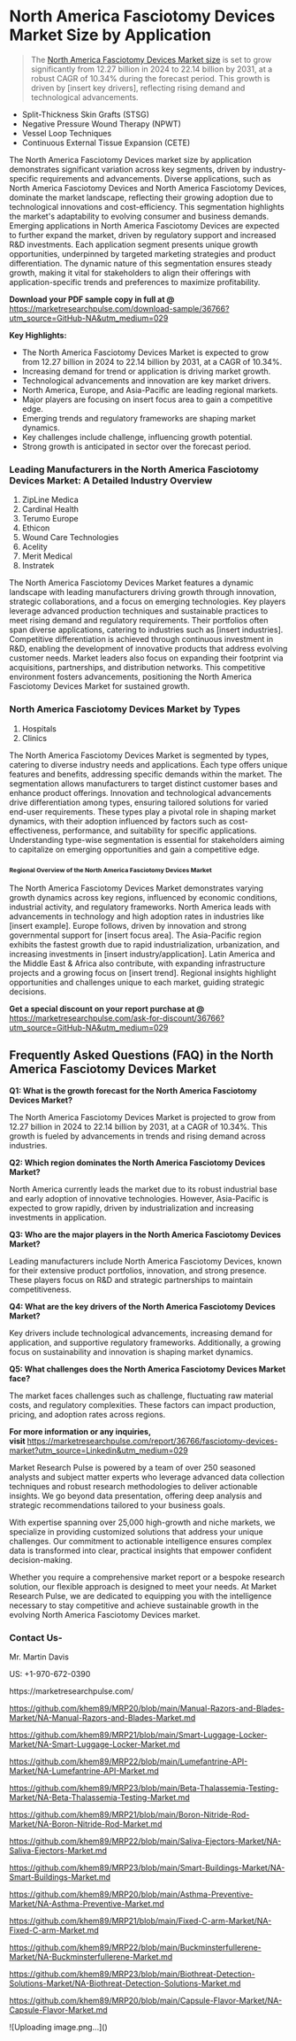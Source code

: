 <h1>North America Fasciotomy Devices Market&nbsp;Size by Application</h1><blockquote><p>The <a href="https://marketresearchpulse.com/download-sample/36766?utm_source=GitHub-NA&amp;utm_medium=029">North America Fasciotomy Devices Market size</a> is set to grow significantly from 12.27 billion in 2024 to 22.14 billion by 2031, at a robust CAGR of 10.34% during the forecast period. This growth is driven by [insert key drivers], reflecting rising demand and technological advancements.</p></blockquote><ul><li>Split-Thickness Skin Grafts (STSG)<li> Negative Pressure Wound Therapy (NPWT)<li> Vessel Loop Techniques<li> Continuous External Tissue Expansion (CETE)</li></ul><p>The North America Fasciotomy Devices market size by application demonstrates significant variation across key segments, driven by industry-specific requirements and advancements. Diverse applications, such as North America Fasciotomy Devices and North America Fasciotomy Devices, dominate the market landscape, reflecting their growing adoption due to technological innovations and cost-efficiency. This segmentation highlights the market's adaptability to evolving consumer and business demands. Emerging applications in North America Fasciotomy Devices are expected to further expand the market, driven by regulatory support and increased R&D investments. Each application segment presents unique growth opportunities, underpinned by targeted marketing strategies and product differentiation. The dynamic nature of this segmentation ensures steady growth, making it vital for stakeholders to align their offerings with application-specific trends and preferences to maximize profitability.</p><p><strong>Download your PDF sample copy in full at @ </strong><a href="https://marketresearchpulse.com/download-sample/36766?utm_source=GitHub-NA&amp;utm_medium=029">https://marketresearchpulse.com/download-sample/36766?utm_source=GitHub-NA&amp;utm_medium=029</a></p><p><strong>Key Highlights: </strong></p><ul><li>The North America Fasciotomy Devices Market is expected to grow from 12.27 billion in 2024 to 22.14 billion by 2031, at a CAGR of 10.34%.</li><li>Increasing demand for trend or application is driving market growth.</li><li>Technological advancements and innovation are key market drivers.</li><li>North America, Europe, and Asia-Pacific are leading regional markets.</li><li>Major players are focusing on insert focus area to gain a competitive edge.</li><li>Emerging trends and regulatory frameworks are shaping market dynamics.</li><li>Key challenges include challenge, influencing growth potential.</li><li>Strong growth is anticipated in sector over the forecast period.</li></ul><h3>Leading Manufacturers in the North America Fasciotomy Devices Market: A Detailed Industry Overview</h3><ol><li>ZipLine Medica</li><li>Cardinal Health</li><li>Terumo Europe</li><li>Ethicon</li><li>Wound Care Technologies</li><li>Acelity</li><li>Merit Medical</li><li>Instratek</li></ol><div class="flex max-w-full flex-col flex-grow"><div class="min-h-8 text-message flex w-full flex-col items-end gap-2 whitespace-normal break-words [.text-message+&amp;]:mt-5" dir="auto" data-message-author-role="assistant" data-message-id="fd8432e4-4910-450d-b182-61b7bfb0a01f" data-message-model-slug="gpt-4o"><div class="flex w-full flex-col gap-1 empty:hidden first:pt-[3px]"><div class="markdown prose w-full break-words dark:prose-invert light"><p>The North America Fasciotomy Devices Market features a dynamic landscape with leading manufacturers driving growth through innovation, strategic collaborations, and a focus on emerging technologies. Key players leverage advanced production techniques and sustainable practices to meet rising demand and regulatory requirements. Their portfolios often span diverse applications, catering to industries such as [insert industries]. Competitive differentiation is achieved through continuous investment in R&amp;D, enabling the development of innovative products that address evolving customer needs. Market leaders also focus on expanding their footprint via acquisitions, partnerships, and distribution networks. This competitive environment fosters advancements, positioning the North America Fasciotomy Devices Market for sustained growth.</p></div></div></div></div><h3>North America Fasciotomy Devices Market by Types</h3><ol><li>Hospitals<li> Clinics</li></ol><div class="flex max-w-full flex-col flex-grow"><div class="min-h-8 text-message flex w-full flex-col items-end gap-2 whitespace-normal break-words [.text-message+&amp;]:mt-5" dir="auto" data-message-author-role="assistant" data-message-id="084470be-0bb7-4664-bddf-5156b4f41249" data-message-model-slug="gpt-4o-mini"><div class="flex w-full flex-col gap-1 empty:hidden first:pt-[3px]"><div class="markdown prose w-full break-words dark:prose-invert light"><p>The North America Fasciotomy Devices Market is segmented by types, catering to diverse industry needs and applications. Each type offers unique features and benefits, addressing specific demands within the market. The segmentation allows manufacturers to target distinct customer bases and enhance product offerings. Innovation and technological advancements drive differentiation among types, ensuring tailored solutions for varied end-user requirements. These types play a pivotal role in shaping market dynamics, with their adoption influenced by factors such as cost-effectiveness, performance, and suitability for specific applications. Understanding type-wise segmentation is essential for stakeholders aiming to capitalize on emerging opportunities and gain a competitive edge.</p></div></div></div></div><h3><span style="font-size: 11px;">Regional Overview of the North America Fasciotomy Devices Market</span></h3><div class="flex max-w-full flex-col flex-grow"><div class="min-h-8 text-message flex w-full flex-col items-end gap-2 whitespace-normal break-words [.text-message+&amp;]:mt-5" dir="auto" data-message-author-role="assistant" data-message-id="e9038762-ce64-4e30-91c9-9bd413514231" data-message-model-slug="gpt-4o-mini"><div class="flex w-full flex-col gap-1 empty:hidden first:pt-[3px]"><div class="markdown prose w-full break-words dark:prose-invert light"><p>The North America Fasciotomy Devices Market demonstrates varying growth dynamics across key regions, influenced by economic conditions, industrial activity, and regulatory frameworks. North America leads with advancements in technology and high adoption rates in industries like [insert example]. Europe follows, driven by innovation and strong governmental support for [insert focus area]. The Asia-Pacific region exhibits the fastest growth due to rapid industrialization, urbanization, and increasing investments in [insert industry/application]. Latin America and the Middle East &amp; Africa also contribute, with expanding infrastructure projects and a growing focus on [insert trend]. Regional insights highlight opportunities and challenges unique to each market, guiding strategic decisions.</p></div></div></div></div><p><strong>Get a special discount on your report purchase at @ </strong><a href="https://marketresearchpulse.com/ask-for-discount/36766?utm_source=GitHub-NA&amp;utm_medium=029">https://marketresearchpulse.com/ask-for-discount/36766?utm_source=GitHub-NA&amp;utm_medium=029</a></p><h2>Frequently Asked Questions (FAQ) in the North America Fasciotomy Devices Market</h2><p><strong>Q1: What is the growth forecast for the North America Fasciotomy Devices Market?</strong></p><p>The North America Fasciotomy Devices Market is projected to grow from 12.27 billion in 2024 to 22.14 billion by 2031, at a CAGR of 10.34%. This growth is fueled by advancements in trends and rising demand across industries.</p><p><strong>Q2: Which region dominates the North America Fasciotomy Devices Market?</strong></p><p>North America currently leads the market due to its robust industrial base and early adoption of innovative technologies. However, Asia-Pacific is expected to grow rapidly, driven by industrialization and increasing investments in application.</p><p><strong>Q3: Who are the major players in the North America Fasciotomy Devices Market?</strong></p><p>Leading manufacturers include North America Fasciotomy Devices, known for their extensive product portfolios, innovation, and strong presence. These players focus on R&amp;D and strategic partnerships to maintain competitiveness.</p><p><strong>Q4: What are the key drivers of the North America Fasciotomy Devices Market?</strong></p><p>Key drivers include technological advancements, increasing demand for application, and supportive regulatory frameworks. Additionally, a growing focus on sustainability and innovation is shaping market dynamics.</p><p><strong>Q5: What challenges does the North America Fasciotomy Devices Market face?</strong></p><p>The market faces challenges such as challenge, fluctuating raw material costs, and regulatory complexities. These factors can impact production, pricing, and adoption rates across regions.</p><p><strong>For more information or any inquiries, visit&nbsp;</strong><a href="https://marketresearchpulse.com/report/36766/fasciotomy-devices-market?utm_source=Linkedin&utm_medium=029">https://marketresearchpulse.com/report/36766/fasciotomy-devices-market?utm_source=Linkedin&utm_medium=029</a></p><p>Market Research Pulse is powered by a team of over 250 seasoned analysts and subject matter experts who leverage advanced data collection techniques and robust research methodologies to deliver actionable insights. We go beyond data presentation, offering deep analysis and strategic recommendations tailored to your business goals.</p><p>With expertise spanning over 25,000 high-growth and niche markets, we specialize in providing customized solutions that address your unique challenges. Our commitment to actionable intelligence ensures complex data is transformed into clear, practical insights that empower confident decision-making.</p><p>Whether you require a comprehensive market report or a bespoke research solution, our flexible approach is designed to meet your needs. At Market Research Pulse, we are dedicated to equipping you with the intelligence necessary to stay competitive and achieve sustainable growth in the evolving North America Fasciotomy Devices market.</p><h3><strong>Contact Us-</strong></h3><p>Mr. Martin Davis</p><p>US: +1-970-672-0390</p><p>https://marketresearchpulse.com/</p><p><a href="https://github.com/khem89/MRP20/blob/main/Manual-Razors-and-Blades-Market/NA-Manual-Razors-and-Blades-Market.md">https://github.com/khem89/MRP20/blob/main/Manual-Razors-and-Blades-Market/NA-Manual-Razors-and-Blades-Market.md</a></p><p><a href="https://github.com/khem89/MRP21/blob/main/Smart-Luggage-Locker-Market/NA-Smart-Luggage-Locker-Market.md">https://github.com/khem89/MRP21/blob/main/Smart-Luggage-Locker-Market/NA-Smart-Luggage-Locker-Market.md</a></p><p><a href="https://github.com/khem89/MRP22/blob/main/Lumefantrine-API-Market/NA-Lumefantrine-API-Market.md">https://github.com/khem89/MRP22/blob/main/Lumefantrine-API-Market/NA-Lumefantrine-API-Market.md</a></p><p><a href="https://github.com/khem89/MRP23/blob/main/Beta-Thalassemia-Testing-Market/NA-Beta-Thalassemia-Testing-Market.md">https://github.com/khem89/MRP23/blob/main/Beta-Thalassemia-Testing-Market/NA-Beta-Thalassemia-Testing-Market.md</a></p><p><a href="https://github.com/khem89/MRP21/blob/main/Boron-Nitride-Rod-Market/NA-Boron-Nitride-Rod-Market.md">https://github.com/khem89/MRP21/blob/main/Boron-Nitride-Rod-Market/NA-Boron-Nitride-Rod-Market.md</a></p><p><a href="https://github.com/khem89/MRP22/blob/main/Saliva-Ejectors-Market/NA-Saliva-Ejectors-Market.md">https://github.com/khem89/MRP22/blob/main/Saliva-Ejectors-Market/NA-Saliva-Ejectors-Market.md</a></p><p><a href="https://github.com/khem89/MRP23/blob/main/Smart-Buildings-Market/NA-Smart-Buildings-Market.md">https://github.com/khem89/MRP23/blob/main/Smart-Buildings-Market/NA-Smart-Buildings-Market.md</a></p><p><a href="https://github.com/khem89/MRP20/blob/main/Asthma-Preventive-Market/NA-Asthma-Preventive-Market.md">https://github.com/khem89/MRP20/blob/main/Asthma-Preventive-Market/NA-Asthma-Preventive-Market.md</a></p><p><a href="https://github.com/khem89/MRP21/blob/main/Fixed-C-arm-Market/NA-Fixed-C-arm-Market.md">https://github.com/khem89/MRP21/blob/main/Fixed-C-arm-Market/NA-Fixed-C-arm-Market.md</a></p><p><a href="https://github.com/khem89/MRP22/blob/main/Buckminsterfullerene-Market/NA-Buckminsterfullerene-Market.md">https://github.com/khem89/MRP22/blob/main/Buckminsterfullerene-Market/NA-Buckminsterfullerene-Market.md</a></p><p><a href="https://github.com/khem89/MRP23/blob/main/Biothreat-Detection-Solutions-Market/NA-Biothreat-Detection-Solutions-Market.md">https://github.com/khem89/MRP23/blob/main/Biothreat-Detection-Solutions-Market/NA-Biothreat-Detection-Solutions-Market.md</a></p><p><a href="https://github.com/khem89/MRP20/blob/main/Capsule-Flavor-Market/NA-Capsule-Flavor-Market.md">https://github.com/khem89/MRP20/blob/main/Capsule-Flavor-Market/NA-Capsule-Flavor-Market.md</a></p>
![Uploading image.png…]()

